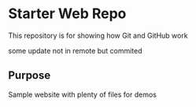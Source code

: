 # Starter Web Repo

This repository is for showing how Git and GitHub work

some update not in remote but commited
## Purpose

Sample website with plenty of files for demos